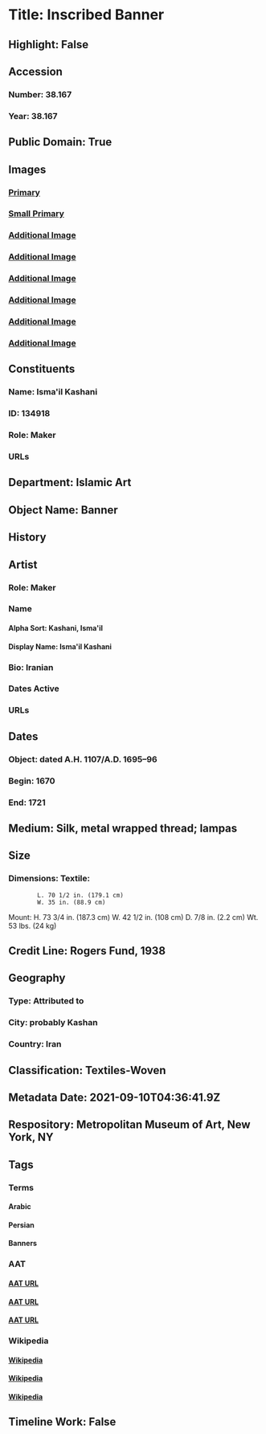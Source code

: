 # Title: Inscribed Banner
## Highlight: False
## Accession
### Number: 38.167
### Year: 38.167
## Public Domain: True
## Images
### [Primary](https://images.metmuseum.org/CRDImages/is/original/DP230039.jpg)
### [Small Primary](https://images.metmuseum.org/CRDImages/is/web-large/DP230039.jpg)
### [Additional Image](https://images.metmuseum.org/CRDImages/is/original/117415.jpg)
### [Additional Image](https://images.metmuseum.org/CRDImages/is/original/wb-38.167.JPG)
### [Additional Image](https://images.metmuseum.org/CRDImages/is/original/wb-38.167b.JPG)
### [Additional Image](https://images.metmuseum.org/CRDImages/is/original/wb-38.167c.JPG)
### [Additional Image](https://images.metmuseum.org/CRDImages/is/original/wb-38.167d.JPG)
### [Additional Image](https://images.metmuseum.org/CRDImages/is/original/DP236046.jpg)
## Constituents
### Name: Isma&#39;il Kashani
### ID: 134918
### Role: Maker
### URLs
## Department: Islamic Art
## Object Name: Banner
## History
## Artist
### Role: Maker
### Name
#### Alpha Sort: Kashani, Isma'il
#### Display Name: Isma'il Kashani
### Bio: Iranian
### Dates Active
### URLs
## Dates
### Object: dated A.H. 1107/A.D. 1695–96
### Begin: 1670
### End: 1721
## Medium: Silk, metal wrapped thread; lampas
## Size
### Dimensions: Textile: 
            L. 70 1/2 in. (179.1 cm)
            W. 35 in. (88.9 cm)
Mount:
            H. 73 3/4 in. (187.3 cm)
            W. 42 1/2 in. (108 cm)
            D. 7/8 in. (2.2 cm)
            Wt. 53 lbs. (24 kg)
## Credit Line: Rogers Fund, 1938
## Geography
### Type: Attributed to
### City: probably Kashan
### Country: Iran
## Classification: Textiles-Woven
## Metadata Date: 2021-09-10T04:36:41.9Z
## Respository: Metropolitan Museum of Art, New York, NY
## Tags
### Terms
#### Arabic
#### Persian
#### Banners
### AAT
#### [AAT URL](http://vocab.getty.edu/page/aat/300387843)
#### [AAT URL](None)
#### [AAT URL](http://vocab.getty.edu/page/aat/300195679)
### Wikipedia
#### [Wikipedia]()
#### [Wikipedia]()
#### [Wikipedia]()
## Timeline Work: False